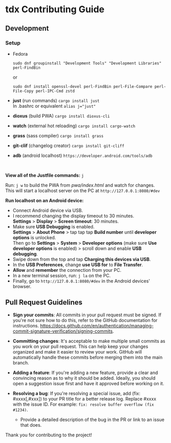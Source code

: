 <!-- /*************************
 *  Copyright (c) xTekC.      *
 *  Licensed under MPL-2.0.   *
 *  See LICENSE for details.  *
 *                            *
 ******************************/ -->

# tdx Contributing Guide

## Development

### Setup

- Fedora
    ```
    sudo dnf groupinstall "Development Tools" "Development Libraries" perl-FindBin
    ```

    or

    ```
    sudo dnf install openssl-devel perl-FindBin perl-File-Compare perl-File-Copy perl-IPC-Cmd zstd
    ```

- __just__ (run commands) `cargo install just` <br> In .bashrc or equivalent `alias j="just"`
- __dioxus__ (build PWA) `cargo install dioxus-cli`
- __watch__ (external hot reloading) `cargo install cargo-watch`
- __grass__ (sass compiler) `cargo install grass`
- __git-clif__ (changelog creator) `cargo install git-cliff`
- __adb__ (android localhost) `https://developer.android.com/tools/adb`

<br>

__View all of the Justfile commands:__ `j` <br>

Run: `j w` to build the PWA from _pwa/index.html_ and watch for changes. <br>
This will start a localhost server on the PC at `http://127.0.0.1:8080/#dev`

__Run localhost on an Android device:__ <br>
- Connect Android device via USB.
- I recommend changing the display timeout to 30 minutes. <br>
   __Settings__ > __Display__ > __Screen timeout__: 30 minutes.
- Make sure __USB Debugging__ is enabled. <br>
   __Settings__ > __About Phone__ > tap tap tap __Build number__ until __developer options__ is unlocked. <br>
   Then go to __Settings__ > __System__ > __Developer options__ (make sure __Use developer options__ is enabled) > scroll down and enable __USB debugging__. <br>
- Swipe down from the top and tap __Charging this devices via USB__.
- In the __USB Preferences__, change __use USB for__ to __File Transfer__.
- __Allow__ and __remember__ the connection from your PC.
- In a new terminal session, run: `j la` on the PC.
- Finally, go to `http://127.0.0.1:8080/#dev` in the Android devices' browser.

<!-- ## Deployment Setup
Set up project deployment with GitHub Actions and Render as follows:

## GitHub Workflow Permissions
- Go to `Settings > Actions > General > Workflow permissions` in the GitHub repository.
- Select `Read and write` permissions.

## Render Manual Setup
- In Render Dashboard, create a new static site.
- Go to `Configure account > Configure > Select repo`. Save and Connect to `tdx` repo.
- Enter site name as `tdx`. 
- Add `cargo install dioxus-cli && dx build --release` to the Build Command 
- Set publish directory to `dist`.
- In advanced settings, disable `autoDeploy`.
- After creating the static site, cancel the deployment, copy the `Deploy Hook` in Settings.

## GitHub Environment Variable
- Go to `Settings > Secrets and variables > Actions` in the GitHub repository.
- Add a new secret: `RENDER_DEPLOY_HOOK_URL` with the copied Deploy Hook.

This setup enables the `cd.yml` workflow to deploy on Render with necessary permissions. -->

## Pull Request Guidelines

- **Sign your commits**: All commits in your pull request must be signed. If you're not sure how to do this, refer to the GitHub documentation for instructions. https://docs.github.com/en/authentication/managing-commit-signature-verification/signing-commits.

- **Committing changes**: It's acceptable to make multiple small commits as you work on your pull request. This can help keep your changes organized and make it easier to review your work. GitHub will automatically handle these commits before merging them into the main branch.

- **Adding a feature**: If you're adding a new feature, provide a clear and convincing reason as to why it should be added. Ideally, you should open a suggestion issue first and have it approved before working on it.

- **Resolving a bug**: If you're resolving a special issue, add (fix: #xxxx[,#xxx]) to your PR title for a better release log. Replace #xxxx with the issue ID. For example: `fix: resolve buffer overflow (fix #1234)`.

  - Provide a detailed description of the bug in the PR or link to an issue that does.

Thank you for contributing to the project!
